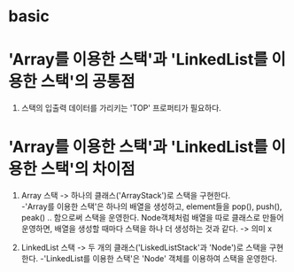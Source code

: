 # basic

# 'Array를 이용한 스택'과 'LinkedList를 이용한 스택'의 공통점

 1) 스택의 입출력 데이터를 가리키는 'TOP' 프로퍼티가 필요하다. 

# 'Array를 이용한 스택'과 'LinkedList를 이용한 스택'의 차이점
  
 1) Array 스택 -> 하나의 클래스('ArrayStack')로 스택을 구현한다.  
  -'Array를 이용한 스택'은 하나의 배열을 생성하고, element들을 pop(), push(), peak() .. 함으로써 스택을 운영한다.
    Node객체처럼 배열을 따로 클래스로 만들어 운영하면, 
    배열을 생성할 때마다 스택을 하나 더 생성하는 것과 같다. -> 의미 x
    
 2) LinkedList 스택 -> 두 개의 클래스('LiskedListStack'과 'Node')로 스택을 구현한다.
  -'LinkedList를 이용한 스택'은 'Node' 객체를 이용하여 스택을 운영한다.

